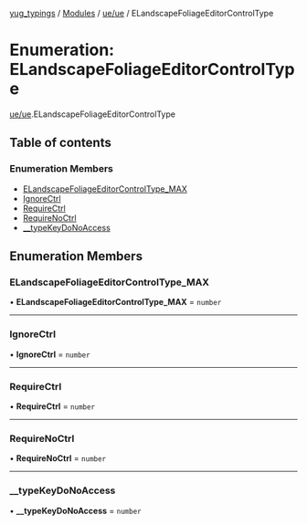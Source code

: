 [yug_typings](../README.md) / [Modules](../modules.md) / [ue/ue](../modules/ue_ue.md) / ELandscapeFoliageEditorControlType

# Enumeration: ELandscapeFoliageEditorControlType

[ue/ue](../modules/ue_ue.md).ELandscapeFoliageEditorControlType

## Table of contents

### Enumeration Members

- [ELandscapeFoliageEditorControlType\_MAX](ue_ue.ELandscapeFoliageEditorControlType.md#elandscapefoliageeditorcontroltype_max)
- [IgnoreCtrl](ue_ue.ELandscapeFoliageEditorControlType.md#ignorectrl)
- [RequireCtrl](ue_ue.ELandscapeFoliageEditorControlType.md#requirectrl)
- [RequireNoCtrl](ue_ue.ELandscapeFoliageEditorControlType.md#requirenoctrl)
- [\_\_typeKeyDoNoAccess](ue_ue.ELandscapeFoliageEditorControlType.md#__typekeydonoaccess)

## Enumeration Members

### ELandscapeFoliageEditorControlType\_MAX

• **ELandscapeFoliageEditorControlType\_MAX** = `number`

___

### IgnoreCtrl

• **IgnoreCtrl** = `number`

___

### RequireCtrl

• **RequireCtrl** = `number`

___

### RequireNoCtrl

• **RequireNoCtrl** = `number`

___

### \_\_typeKeyDoNoAccess

• **\_\_typeKeyDoNoAccess** = `number`
